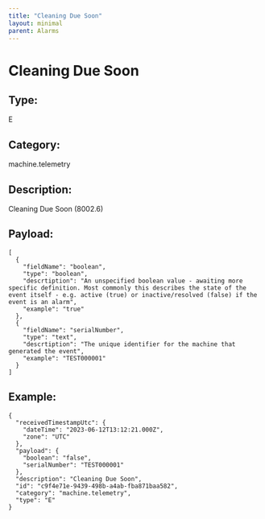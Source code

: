 ```yaml
---
title: "Cleaning Due Soon"
layout: minimal
parent: Alarms
---
```


# Cleaning Due Soon

## Type:

E

## Category:

machine.telemetry

## Description: 

Cleaning Due Soon (8002.6)

## Payload:

```
[
  {
    "fieldName": "boolean",
    "type": "boolean",
    "descrtiption": "An unspecified boolean value - awaiting more specific definition. Most commonly this describes the state of the event itself - e.g. active (true) or inactive/resolved (false) if the event is an alarm",
    "example": "true"
  },
  {
    "fieldName": "serialNumber",
    "type": "text",
    "descrtiption": "The unique identifier for the machine that generated the event",
    "example": "TEST000001"
  }
]
```

## Example:

```
{
  "receivedTimestampUtc": {
    "dateTime": "2023-06-12T13:12:21.000Z",
    "zone": "UTC"
  },
  "payload": {
    "boolean": "false",
    "serialNumber": "TEST000001"
  },
  "description": "Cleaning Due Soon",
  "id": "c9f4e71e-9439-498b-a4ab-fba871baa582",
  "category": "machine.telemetry",
  "type": "E"
}
```
